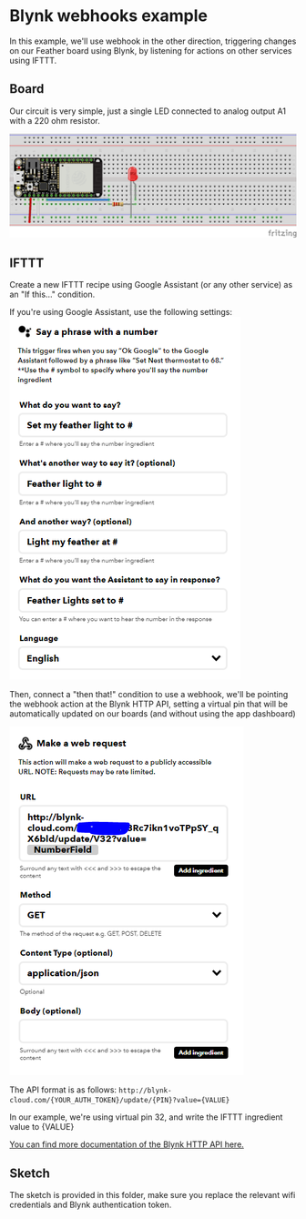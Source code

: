 # Blynk webhooks example

In this example, we'll use webhook in the other direction, triggering changes on our Feather board using Blynk, by listening for actions on other services using IFTTT.

## Board

Our circuit is very simple, just a single LED connected to analog output A1 with a 220 ohm resistor.

![circuit](https://github.com/BarakChamo/SVA-Smart-Objects/blob/main/w4-connect-all-the-things/Untitled%20Sketch%202_bb.png)

## IFTTT

Create a new IFTTT recipe using Google Assistant (or any other service) as an "If this..." condition.

If you're using Google Assistant, use the following settings:
![GA](https://github.com/BarakChamo/SVA-Smart-Objects/blob/main/w4-connect-all-the-things/Capture.2.PNG)

Then, connect a "then that!" condition to use a webhook, we'll be pointing the webhook action at the Blynk HTTP API, setting a virtual pin 
that will be automatically updated on our boards (and without using the app dashboard)

![webhook](https://github.com/BarakChamo/SVA-Smart-Objects/blob/main/w4-connect-all-the-things/Capture.PNG)

The API format is as follows:
`http://blynk-cloud.com/{YOUR_AUTH_TOKEN}/update/{PIN}?value={VALUE}`

In our example, we're using virtual pin 32, and write the IFTTT ingredient value to {VALUE}

[You can find more documentation of the Blynk HTTP API here.](https://blynkapi.docs.apiary.io/#)

## Sketch

The sketch is provided in this folder, make sure you replace the relevant wifi credentials and Blynk authentication token.
